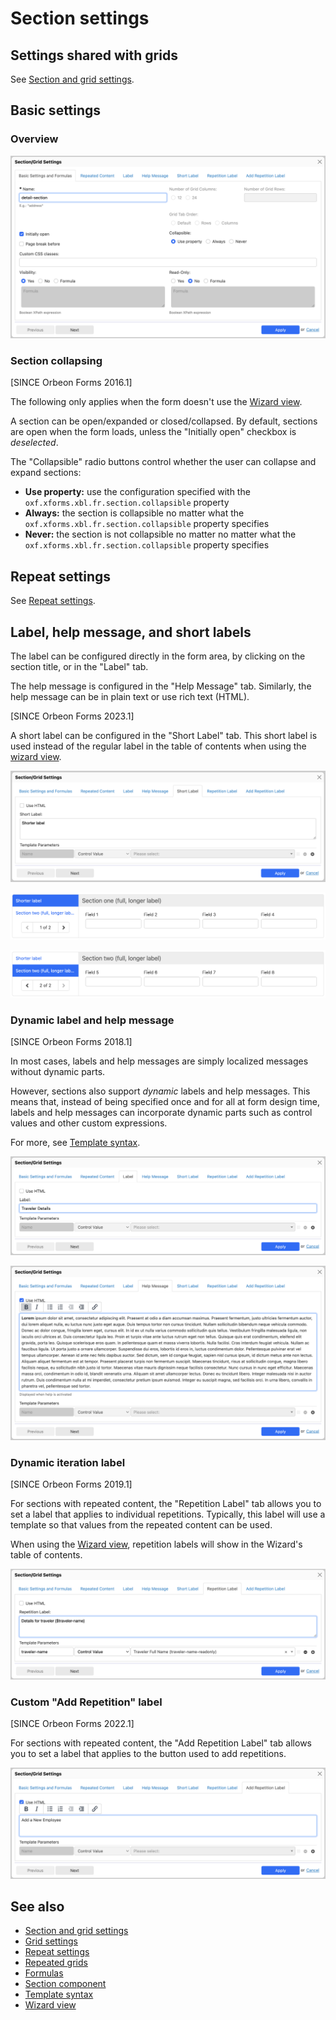# Section settings

## Settings shared with grids

See [Section and grid settings](container-settings.md).

## Basic settings

### Overview

![](images/section-settings.png)

### Section collapsing

[SINCE Orbeon Forms 2016.1]

The following only applies when the form doesn't use the [Wizard view](/form-runner/feature/wizard-view.md).

A section can be open/expanded or closed/collapsed. By default, sections are open when the form loads, unless the "Initially open" checkbox is *deselected*.

The "Collapsible" radio buttons control whether the user can collapse and expand sections:

- __Use property:__ use  the configuration specified with the `oxf.xforms.xbl.fr.section.collapsible` property
- __Always:__ the section is collapsible no matter what the `oxf.xforms.xbl.fr.section.collapsible` property specifies
- __Never:__ the section is not collapsible no matter no matter what the `oxf.xforms.xbl.fr.section.collapsible` property specifies

## Repeat settings

See [Repeat settings](repeat-settings.md).

## Label, help message, and short labels

The label can be configured directly in the form area, by clicking on the section title, or in the "Label" tab.

The help message is configured in the "Help Message" tab. Similarly, the help message can be in plain text or use rich text (HTML). 

[SINCE Orbeon Forms 2023.1]

A short label can be configured in the "Short Label" tab. This short label is used instead of the regular label in the table of contents when using the [wizard view](/form-runner/feature/wizard-view.md).

![](images/section-settings-short-label-1.png)

![](images/section-settings-short-label-2.png)

![](images/section-settings-short-label-3.png)

### Dynamic label and help message

[SINCE Orbeon Forms 2018.1]

In most cases, labels and help messages are simply localized messages without dynamic parts.

However, sections also support *dynamic* labels and help messages. This means that, instead of being specified once and for all at form design time, labels and help messages can incorporate dynamic parts such as control values and other custom expressions.

For more, see [Template syntax](template-syntax.md).

![](images/section-settings-label.png)

![](images/section-settings-help.png)

### Dynamic iteration label

[SINCE Orbeon Forms 2019.1]

For sections with repeated content, the "Repetition Label" tab allows you to set a label that applies to individual repetitions. Typically, this label will use a template so that values from the repeated content can be used.

When using the [Wizard view](/form-runner/feature/wizard-view.md), repetition labels will show in the Wizard's table of contents.

![](images/section-settings-repetition-label.png)

### Custom "Add Repetition" label

[SINCE Orbeon Forms 2022.1]

For sections with repeated content, the "Add Repetition Label" tab allows you to set a label that applies to the button used to add repetitions.

![](images/section-settings-add-repetition-label.png)

## See also

- [Section and grid settings](container-settings.md)
- [Grid settings](grid-settings.md)
- [Repeat settings](repeat-settings.md)
- [Repeated grids](repeated-grids.md)
- [Formulas](formulas.md)
- [Section component](/form-runner/component/section.md)
- [Template syntax](template-syntax.md)
- [Wizard view](/form-runner/feature/wizard-view.md)

